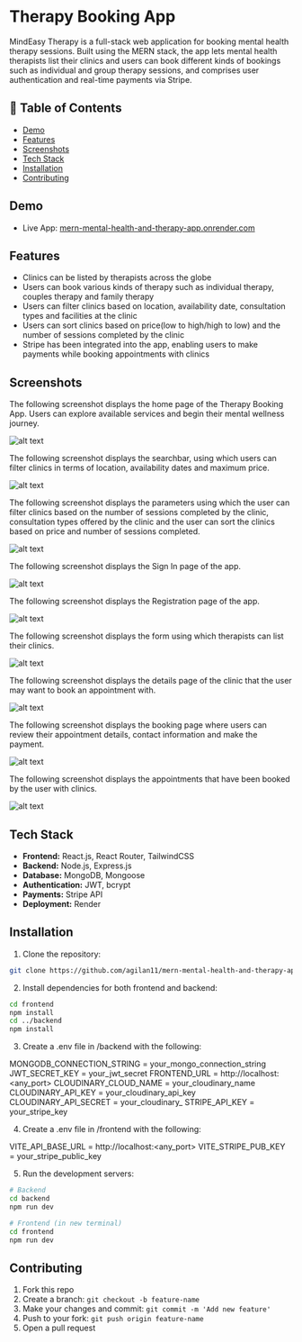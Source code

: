 # Therapy Booking App 

MindEasy Therapy is a  full-stack web application for booking mental health therapy sessions. Built using the MERN stack, the app lets mental health therapists list their clinics and users can book different kinds of bookings such as individual and group therapy sessions, and comprises user authentication and real-time payments via Stripe.

## 📑 Table of Contents

- [Demo](#demo)
- [Features](#features)
- [Screenshots](#screenshots)
- [Tech Stack](#tech-stack)
- [Installation](#installation)
- [Contributing](#contributing)


## Demo

- Live App: [mern-mental-health-and-therapy-app.onrender.com](https://mern-mental-health-and-therapy-app.onrender.com/)

## Features

- Clinics can be listed by therapists across the globe
- Users can book various kinds of therapy such as individual therapy, couples therapy and family therapy
- Users can filter clinics based on location, availability date, consultation types and facilities at the clinic
- Users can sort clinics based on price(low to high/high to low) and the number of sessions completed by the clinic
- Stripe has been integrated into the app, enabling users to make payments while booking appointments with clinics

## Screenshots

The following screenshot displays the home page of the Therapy Booking App. Users can explore available services and begin their mental wellness journey.

![alt text](5.PNG)

The following screenshot displays the searchbar, using which users can filter clinics in terms of location, availability dates and maximum price.

![alt text](1.png)

The following screenshot displays the parameters using which the user can filter clinics based on the number of sessions completed by the clinic, consultation types offered by the clinic and the user can sort the clinics based on price and number of sessions completed.

![alt text](2.PNG)

The following screenshot displays the Sign In page of the app.

![alt text](3.png)

The following screenshot displays the Registration page of the app.

![alt text](4.PNG)

The following screenshot displays the form using which therapists can list their clinics.

![alt text](6.PNG)

The following screenshot displays the details page of the clinic that the user may want to book an appointment with.

![alt text](7.PNG)

The following screenshot displays the booking page where users can review their appointment details, contact information and make the payment.

![alt text](8.PNG)

The following screenshot displays the appointments that have been booked by the user with clinics.

![alt text](9.PNG)


## Tech Stack

- **Frontend:** React.js, React Router, TailwindCSS
- **Backend:** Node.js, Express.js
- **Database:** MongoDB, Mongoose
- **Authentication:** JWT, bcrypt
- **Payments:** Stripe API
- **Deployment:** Render

## Installation

1. Clone the repository:

```bash
git clone https://github.com/agilan11/mern-mental-health-and-therapy-app.git
```

2. Install dependencies for both frontend and backend:

```bash
cd frontend
npm install
cd ../backend
npm install
```

3. Create a .env file in /backend with the following:

MONGODB_CONNECTION_STRING = your_mongo_connection_string
JWT_SECRET_KEY = your_jwt_secret
FRONTEND_URL = http://localhost:<any_port>
CLOUDINARY_CLOUD_NAME = your_cloudinary_name
CLOUDINARY_API_KEY = your_cloudinary_api_key
CLOUDINARY_API_SECRET = your_cloudinary_
STRIPE_API_KEY = your_stripe_key

4. Create a .env file in /frontend with the following:

VITE_API_BASE_URL = http://localhost:<any_port>
VITE_STRIPE_PUB_KEY = your_stripe_public_key

5. Run the development servers:

```bash
# Backend
cd backend
npm run dev

# Frontend (in new terminal)
cd frontend
npm run dev
```

## Contributing

1. Fork this repo
2. Create a branch: `git checkout -b feature-name`
3. Make your changes and commit: `git commit -m 'Add new feature'`
4. Push to your fork: `git push origin feature-name`
5. Open a pull request










